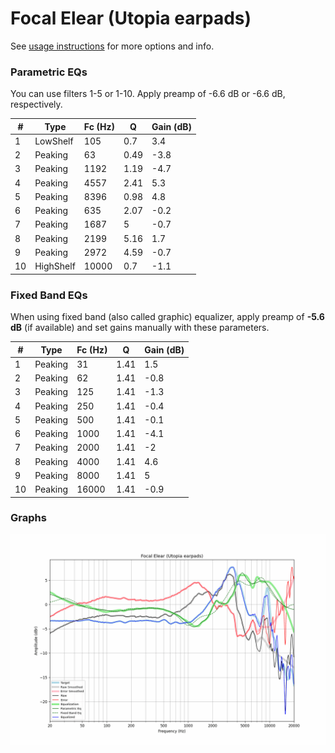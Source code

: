 # Focal Elear (Utopia earpads)
See [usage instructions](https://github.com/jaakkopasanen/AutoEq#usage) for more options and info.

### Parametric EQs
You can use filters 1-5 or 1-10. Apply preamp of -6.6 dB or -6.6 dB, respectively.

|   # | Type      |   Fc (Hz) |    Q |   Gain (dB) |
|-----|-----------|-----------|------|-------------|
|   1 | LowShelf  |       105 | 0.7  |         3.4 |
|   2 | Peaking   |        63 | 0.49 |        -3.8 |
|   3 | Peaking   |      1192 | 1.19 |        -4.7 |
|   4 | Peaking   |      4557 | 2.41 |         5.3 |
|   5 | Peaking   |      8396 | 0.98 |         4.8 |
|   6 | Peaking   |       635 | 2.07 |        -0.2 |
|   7 | Peaking   |      1687 | 5    |        -0.7 |
|   8 | Peaking   |      2199 | 5.16 |         1.7 |
|   9 | Peaking   |      2972 | 4.59 |        -0.7 |
|  10 | HighShelf |     10000 | 0.7  |        -1.1 |

### Fixed Band EQs
When using fixed band (also called graphic) equalizer, apply preamp of **-5.6 dB** (if available) and set gains manually with these parameters.

|   # | Type    |   Fc (Hz) |    Q |   Gain (dB) |
|-----|---------|-----------|------|-------------|
|   1 | Peaking |        31 | 1.41 |         1.5 |
|   2 | Peaking |        62 | 1.41 |        -0.8 |
|   3 | Peaking |       125 | 1.41 |        -1.3 |
|   4 | Peaking |       250 | 1.41 |        -0.4 |
|   5 | Peaking |       500 | 1.41 |        -0.1 |
|   6 | Peaking |      1000 | 1.41 |        -4.1 |
|   7 | Peaking |      2000 | 1.41 |        -2   |
|   8 | Peaking |      4000 | 1.41 |         4.6 |
|   9 | Peaking |      8000 | 1.41 |         5   |
|  10 | Peaking |     16000 | 1.41 |        -0.9 |

### Graphs
![](./Focal%20Elear%20(Utopia%20earpads).png)
